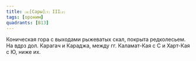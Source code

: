 ```yaml
---
title: ⒜[Сары]⒯ III⒵
tags: [ороним]
quadrants: [В13]
---
```


Коническая гора с выходами рыжеватых скал, покрыта редколесьем. На вдрз дол.
Карагач и Караджа, между гг. Каламат-Кая с С и Харт-Кая с Ю, ниже их.
